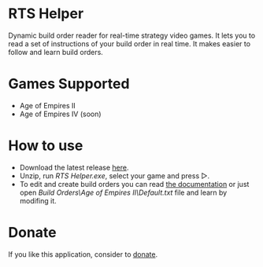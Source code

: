 # RTS Helper
Dynamic build order reader for real-time strategy video games. It lets you to read a set of instructions of your build order in real time. It makes easier to follow and learn build orders.

# Games Supported
* Age of Empires II
* Age of Empires IV (soon)

# How to use
* Download the latest release <a href="http://vixark.com/rts-helper">here</a>.
* Unzip, run <i>RTS Helper.exe</i>, select your game and press ▷.
* To edit and create build orders you can read <a href="http://vixark.com/rts-helper/documentation">the documentation</a> or just open <i>Build Orders\Age of Empires II\Default.txt</i> file and learn by modifing it.

# Donate
If you like this application, consider to <a href="http://vixark.com/donate">donate</a>.
